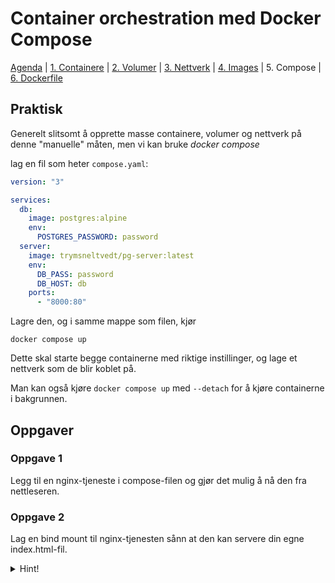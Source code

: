 # Container orchestration med Docker Compose

[Agenda](/README.md) | [1. Containere](/containers/README.md) | [2. Volumer](/volumes/README.md) | [3. Nettverk](/networks/README.md) | [4. Images](/images/README.md) | 5. Compose | [6. Dockerfile](/dockerfiles/README.md)

## Praktisk

Generelt slitsomt å opprette masse containere, volumer og nettverk på denne "manuelle" måten, men vi kan bruke _docker compose_

lag en fil som heter `compose.yaml`:
```yaml
version: "3"

services:
  db:
    image: postgres:alpine
    env:
      POSTGRES_PASSWORD: password
  server:
    image: trymsneltvedt/pg-server:latest
    env:
      DB_PASS: password
      DB_HOST: db
    ports:
      - "8000:80"
```

Lagre den, og i samme mappe som filen, kjør
```
docker compose up
```

Dette skal starte begge containerne med riktige instillinger, og lage et nettverk som de blir koblet på.

Man kan også kjøre `docker compose up` med `--detach` for å kjøre containerne i bakgrunnen.

## Oppgaver

### Oppgave 1

Legg til en nginx-tjeneste i compose-filen og gjør det mulig å nå den fra nettleseren.

### Oppgave 2

Lag en bind mount til nginx-tjenesten sånn at den kan servere din egne index.html-fil.

<details>
  <summary>Hint!</summary>
  Man kan legge til bind mounts for mappen man befinner seg i til tjenester med
  ```yaml
  volumes:
    - .:[path i container]
  ```
</details>

